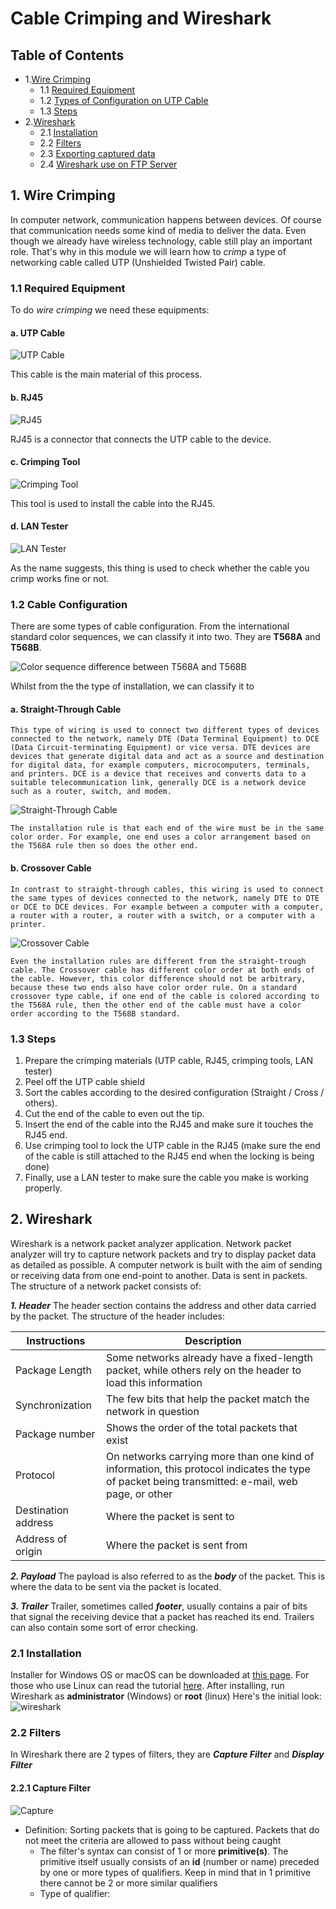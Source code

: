 # Cable Crimping and Wireshark

## Table of Contents
+ 1.[Wire Crimping](#1-wire-crimping)
     + 1.1 [Required Equipment](#11-required-equipment)
     + 1.2 [Types of Configuration on UTP Cable](#12-cable-configuration)
     + 1.3 [Steps](#13-steps)
+ 2.[Wireshark](#2-wireshark)
	+ 2.1 [Installation](#21-Installation)
	+ 2.2 [Filters](#22-filters)
	+ 2.3 [Exporting captured data](#23-exporting-captured-data)
	+ 2.4 [Wireshark use on FTP Server](#24-wireshark-use-on-ftp-server)

## 1. Wire Crimping
In computer network, communication happens between devices. Of course that communication needs some kind of media to deliver the data. Even though we already have wireless technology, cable still play an important role. That's why in this module we will learn how to _crimp_ a type of networking cable called UTP (Unshielded Twisted Pair) cable.

### 1.1 Required Equipment
To do _wire crimping_ we need these equipments:
#### a. UTP Cable
![UTP Cable](images/kabelutp.jpg)

This cable is the main material of this process.
#### b. RJ45
![RJ45](images/rj45.jpg)

RJ45 is a connector that connects the UTP cable to the device.
#### c. Crimping Tool
![Crimping Tool](images/tang_crimping.jpg)

This tool is used to install the cable into the RJ45.
#### d. LAN Tester
![LAN Tester](images/lan_tester.jpg)

As the name suggests, this thing is used to check whether the cable you crimp works fine or not.
### 1.2 Cable Configuration
There are some types of cable configuration. From the international standard color sequences, we can classify it into two. They are __T568A__ and __T568B__.

![Color sequence difference between T568A and T568B](images/urutan_warna.png)

Whilst from the the type of installation, we can classify it to
#### a. __Straight-Through Cable__
	This type of wiring is used to connect two different types of devices connected to the network, namely DTE (Data Terminal Equipment) to DCE (Data Circuit-terminating Equipment) or vice versa. DTE devices are devices that generate digital data and act as a source and destination for digital data, for example computers, microcomputers, terminals, and printers. DCE is a device that receives and converts data to a suitable telecommunication link, generally DCE is a network device such as a router, switch, and modem.
  
![Straight-Through Cable](images/straight_through.png)

	The installation rule is that each end of the wire must be in the same color order. For example, one end uses a color arrangement based on the T568A rule then so does the other end.
	
#### b. __Crossover Cable__
	In contrast to straight-through cables, this wiring is used to connect the same types of devices connected to the network, namely DTE to DTE or DCE to DCE devices. For example between a computer with a computer, a router with a router, a router with a switch, or a computer with a printer.
	
![Crossover Cable](images/crossover.png)

	Even the installation rules are different from the straight-trough cable. The Crossover cable has different color order at both ends of the cable. However, this color difference should not be arbitrary, because these two ends also have color order rule. On a standard crossover type cable, if one end of the cable is colored according to the T568A rule, then the other end of the cable must have a color order according to the T568B standard.

### 1.3 Steps
1. Prepare the crimping materials (UTP cable, RJ45, crimping tools, LAN tester)
2. Peel off the UTP cable shield
3. Sort the cables according to the desired configuration (Straight / Cross / others).
4. Cut the end of the cable to even out the tip.
5. Insert the end of the cable into the RJ45 and make sure it touches the RJ45 end.
6. Use crimping tool to lock the UTP cable in the RJ45 (make sure the end of the cable is still attached to the RJ45 end when the locking is being done)
7. Finally, use a LAN tester to make sure the cable you make is working properly.

## 2. Wireshark
Wireshark is a network packet analyzer application. Network packet analyzer will try to capture network packets and try to display packet data as detailed as possible.
A computer network is built with the aim of sending or receiving data from one end-point to another. Data is sent in packets. The structure of a network packet consists of:

***1. Header***
The header section contains the address and other data carried by the packet. The structure of the header includes:

| Instructions | Description |
| - | --- |
| Package Length | Some networks already have a fixed-length packet, while others rely on the header to load this information |
| Synchronization | The few bits that help the packet match the network in question |
| Package number | Shows the order of the total packets that exist |
| Protocol | On networks carrying more than one kind of information, this protocol indicates the type of packet being transmitted: e-mail, web page, or other |
| Destination address | Where the packet is sent to |
| Address of origin | Where the packet is sent from |

***2. Payload***
The payload is also referred to as the ***body*** of the packet. This is where the data to be sent via the packet is located.

***3. Trailer***
Trailer, sometimes called ***footer***, usually contains a pair of bits that signal the receiving device that a packet has reached its end. Trailers can also contain some sort of error checking.

### 2.1 Installation
Installer for Windows OS or macOS can be downloaded at [this page](https://www.wireshark.org/download.html). For those who use Linux can read the tutorial [here](https://linuxtechlab.com/install-wireshark-linux-centosubuntu/).
After installing, run Wireshark as **administrator** (Windows) or **root** (linux)
Here's the initial look:
![wireshark](images/wireshark.png)

### 2.2 Filters
In Wireshark there are 2 types of filters, they are ***Capture Filter*** and ***Display Filter***

#### 2.2.1 Capture Filter
![Capture](images/capture.png)

- Definition: Sorting packets that is going to be captured. Packets that do not meet the criteria are allowed to pass without being caught
  - The filter's syntax can consist of 1 or more **primitive(s)**. The primitive itself usually consists of an **id** (number or name) preceded by one or more types of qualifiers. Keep in mind that in 1 primitive there cannot be 2 or more similar qualifiers
  - Type of qualifier: